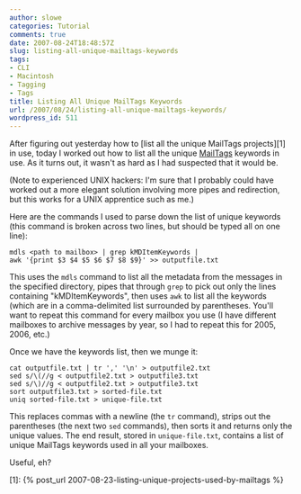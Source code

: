 ```yaml
---
author: slowe
categories: Tutorial
comments: true
date: 2007-08-24T18:48:57Z
slug: listing-all-unique-mailtags-keywords
tags:
- CLI
- Macintosh
- Tagging
- Tags
title: Listing All Unique MailTags Keywords
url: /2007/08/24/listing-all-unique-mailtags-keywords/
wordpress_id: 511
---
```


After figuring out yesterday how to [list all the unique MailTags projects][1] in use, today I worked out how to list all the unique [MailTags](http://www.indev.ca/MailTags.html) keywords in use. As it turns out, it wasn't as hard as I had suspected that it would be.

(Note to experienced UNIX hackers: I'm sure that I probably could have worked out a more elegant solution involving more pipes and redirection, but this works for a UNIX apprentice such as me.)

Here are the commands I used to parse down the list of unique keywords (this command is broken across two lines, but should be typed all on one line):

	mdls <path to mailbox> | grep kMDItemKeywords |
	awk '{print $3 $4 $5 $6 $7 $8 $9}' >> outputfile.txt

This uses the `mdls` command to list all the metadata from the messages in the specified directory, pipes that through `grep` to pick out only the lines containing "kMDItemKeywords", then uses `awk` to list all the keywords (which are in a comma-delimited list surrounded by parentheses. You'll want to repeat this command for every mailbox you use (I have different mailboxes to archive messages by year, so I had to repeat this for 2005, 2006, etc.)

Once we have the keywords list, then we munge it:

	cat outputfile.txt | tr ',' '\n' > outputfile2.txt  
	sed s/\(//g < outputfile2.txt > outputfile3.txt  
	sed s/\)//g < outputfile2.txt > outputfile3.txt  
	sort outputfile3.txt > sorted-file.txt  
	uniq sorted-file.txt > unique-file.txt

This replaces commas with a newline (the `tr` command), strips out the parentheses (the next two `sed` commands), then sorts it and returns only the unique values. The end result, stored in `unique-file.txt`, contains a list of unique MailTags keywords used in all your mailboxes.

Useful, eh?

[1]: {% post_url 2007-08-23-listing-unique-projects-used-by-mailtags %}
